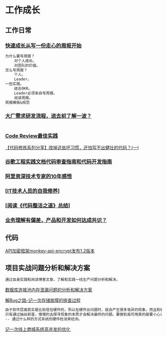 # 工作成长
## 工作日常
### [快速成长从写一份走心的周报开始](https://www.cnblogs.com/peida/p/12922572.html)
```markdown
为什么要写周报？
    对个人成长。
    对团队的价值。
怎么写周报？
    个人。
    Leader。
一些实践。
    结合OKR。
    Leader必须亲自写周报。
    阅读周报。
周报模板&规范
```
### [大厂需求研发流程，进去前了解一波？](https://www.cnblogs.com/aobing/p/12349932.html)
```markdown

```
### [Code Review最佳实践](https://www.cnblogs.com/dotey/p/11216430.html)
[【代码修炼系列分享】改掉这些坏习惯，还怕写不出健壮的代码？(一)](https://www.cnblogs.com/socoool/p/13185997.html)
### [谷歌工程实践文档代码审查指南和代码开发指南](https://jimmysong.io/eng-practices/)

### [阿里资深技术专家的10年感悟](https://mp.weixin.qq.com/s?__biz=MzIzOTU0NTQ0MA==&mid=2247490802&idx=1&sn=4d510e2409c6da4a9fdaefa1195b6d32&chksm=e92921fdde5ea8eb5cf03be5183c29cbe8914c2e48f140294cf533e5b4bc2fa06c8ea36cc51a&mpshare=1&scene=23&srcid=#rd)

### [[IT技术人员的自我修养](https://www.cnblogs.com/spec-dog/p/11250336.html)]

### [[阅读《代码整洁之道》总结](https://www.cnblogs.com/xiaoyangjia/p/11245235.html)]

### [业务理解有偏差，产品和开发如何达成共识？](https://mp.weixin.qq.com/s?__biz=MzIzOTU0NTQ0MA==&mid=2247496775&idx=1&sn=96b89397eca83ab58e0d354ea08a27d6&chksm=e92ac948de5d405e383db99f033a4b8699303e51c939a64848057fd025a60a3f36f92d4275d3&mpshare=1&scene=23&srcid=&sharer_sharetime=1591765880767&sharer_shareid=d812adcc01829f0f7f8fb06aea118511#rd)


## 代码
[API加密框架monkey-api-encrypt发布1.2版本](https://www.cnblogs.com/yinjihuan/p/12766796.html)

## 项目实战问题分析和解决方案
```markdown
通过自身实践和阅读博客文章，了解和实践一线生产问题分析和解决。
```


[数据库连接池内存泄漏问题的分析和解决方案](https://www.cnblogs.com/jay-huaxiao/p/12823368.html)

[解Bug之路-记一次存储故障的排查过程](https://www.cnblogs.com/alchemystar/p/13099614.html)
```markdown
由于软件层面其实是比较信任硬件的，所以在硬件出问题时，就会产生很多诡异的现象，而且和硬件最终的原因在表面上完全产生不了关联。
只有通过抽丝剥茧，慢慢的去探寻现象的本质才会解决最终的问题。要做到高可用真的是要小心评估各种细节，才能让系统更加健壮！
-- 通过什么样的方式系统的硬件检测来检测。
```

[记一次线上商城系统高并发的优化](https://www.cnblogs.com/wangjiming/p/13225544.html)